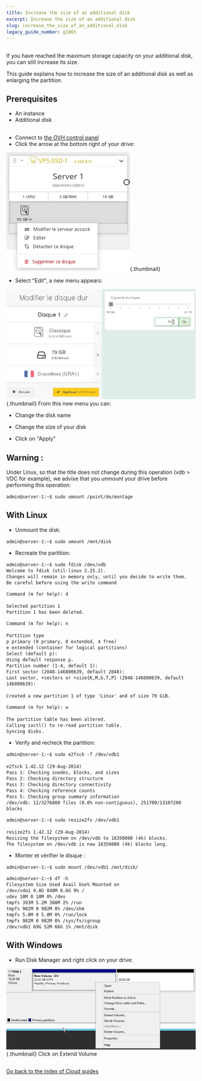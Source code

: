 ```yaml
---
title: Increase the size of an additional disk
excerpt: Increase the size of an additional disk
slug: increase_the_size_of_an_additional_disk
legacy_guide_number: g1865
---
```



## 
If you have reached the maximum storage capacity on your additional disk, you can still increase its size. 

This guide explains how to increase the size of an additional disk as well as enlarging the partition.


## Prerequisites

- An instance
- Additional disk




## 

- Connect to 
[the OVH control panel](https://www.ovh.com/manager/cloud/)
- Click the arrow at the bottom right of your drive:



![](images/img_2744.jpg){.thumbnail}

- Select "Edit", a new menu appears:



![](images/img_2745.jpg){.thumbnail}
From this new menu you can:

- Change the disk name
- Change the size of your disk



- Click on "Apply"



## Warning :
Under Linux, so that the title does not change during this operation (vdb > VDC for example), we advise that you unmount your drive before performing this operation:

```
admin@server-1:~$ sudo umount /point/de/montage
```




## With Linux

- Unmount the disk:

```
admin@server-1:~$ sudo umount /mnt/disk
```




- Recreate the partition:

```
admin@server-1:~$ sudo fdisk /dev/vdb
Welcome to fdisk (util-linux 2.25.2).
Changes will remain in memory only, until you decide to write them.
Be careful before using the write command
```



```
Command (m for help): d

Selected partition 1
Partition 1 has been deleted.
```



```
Command (m for help): n

Partition type
p primary (0 primary, 0 extended, 4 free)
e extended (container for logical partitions)
Select (default p):
Using default response p.
Partition number (1-4, default 1):
First sector (2048-146800639, default 2048):
Last sector, +sectors or +size{K,M,G,T,P} (2048-146800639, default 146800639):

Created a new partition 1 of type 'Linux' and of size 70 GiB.
```



```
Command (m for help): w

The partition table has been altered.
Calling ioctl() to re-read partition table.
Syncing disks.
```


- Verify and recheck the partition:


```
admin@server-1:~$ sudo e2fsck -f /dev/vdb1

e2fsck 1.42.12 (29-Aug-2014)
Pass 1: Checking inodes, blocks, and sizes
Pass 2: Checking directory structure
Pass 3: Checking directory connectivity
Pass 4: Checking reference counts
Pass 5: Checking group summary information
/dev/vdb: 12/3276800 files (0.0% non-contiguous), 251700/13107200 blocks
```



```
admin@server-1:~$ sudo resize2fs /dev/vdb1

resize2fs 1.42.12 (29-Aug-2014)
Resizing the filesystem on /dev/vdb to 18350080 (4k) blocks.
The filesystem on /dev/vdb is now 18350080 (4k) blocks long.
```


- Monter et vérifier le disque :

```
admin@server-1:~$ sudo mount /dev/vdb1 /mnt/disk/
```



```
admin@server-1:~$ df -h
Filesystem Size Used Avail Use% Mounted on
/dev/vda1 9.8G 840M 8.6G 9% /
udev 10M 0 10M 0% /dev
tmpfs 393M 5.2M 388M 2% /run
tmpfs 982M 0 982M 0% /dev/shm
tmpfs 5.0M 0 5.0M 0% /run/lock
tmpfs 982M 0 982M 0% /sys/fs/cgroup
/dev/vdb1 69G 52M 66G 1% /mnt/disk
```





## With Windows

- Run Disk Manager and right click on your drive:



![](images/img_2748.jpg){.thumbnail}
Click on Extend Volume


## 
[Go back to the index of Cloud guides]({legacy}1785)

